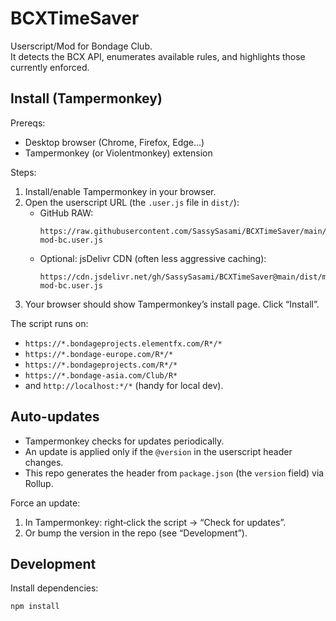 # BCXTimeSaver

Userscript/Mod for Bondage Club.  
It detects the BCX API, enumerates available rules, and highlights those currently enforced.

## Install (Tampermonkey)

Prereqs:
- Desktop browser (Chrome, Firefox, Edge…)
- Tampermonkey (or Violentmonkey) extension

Steps:
1. Install/enable Tampermonkey in your browser.
2. Open the userscript URL (the `.user.js` file in `dist/`):
   - GitHub RAW:
     ```
     https://raw.githubusercontent.com/SassySasami/BCXTimeSaver/main/dist/mon-mod-bc.user.js
     ```
   - Optional: jsDelivr CDN (often less aggressive caching):
     ```
     https://cdn.jsdelivr.net/gh/SassySasami/BCXTimeSaver@main/dist/mon-mod-bc.user.js
     ```
3. Your browser should show Tampermonkey’s install page. Click “Install”.

The script runs on:
- `https://*.bondageprojects.elementfx.com/R*/*`
- `https://*.bondage-europe.com/R*/*`
- `https://*.bondageprojects.com/R*/*`
- `https://*.bondage-asia.com/Club/R*`
- and `http://localhost:*/*` (handy for local dev).

## Auto-updates

- Tampermonkey checks for updates periodically.
- An update is applied only if the `@version` in the userscript header changes.
- This repo generates the header from `package.json` (the `version` field) via Rollup.

Force an update:
1. In Tampermonkey: right‑click the script → “Check for updates”.
2. Or bump the version in the repo (see “Development”).

## Development

Install dependencies:
```bash
npm install
